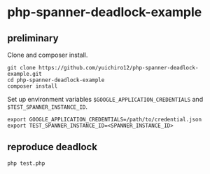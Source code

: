 # php-spanner-deadlock-example

## preliminary

Clone and composer install.
```
git clone https://github.com/yuichiro12/php-spanner-deadlock-example.git
cd php-spanner-deadlock-example
composer install
```

Set up environment variables `$GOOGLE_APPLICATION_CREDENTIALS` and `$TEST_SPANNER_INSTANCE_ID`.
```
export GOOGLE_APPLICATION_CREDENTIALS=/path/to/credential.json
export TEST_SPANNER_INSTANCE_ID=<SPANNER_INSTANCE_ID>
```

## reproduce deadlock
```
php test.php
```
